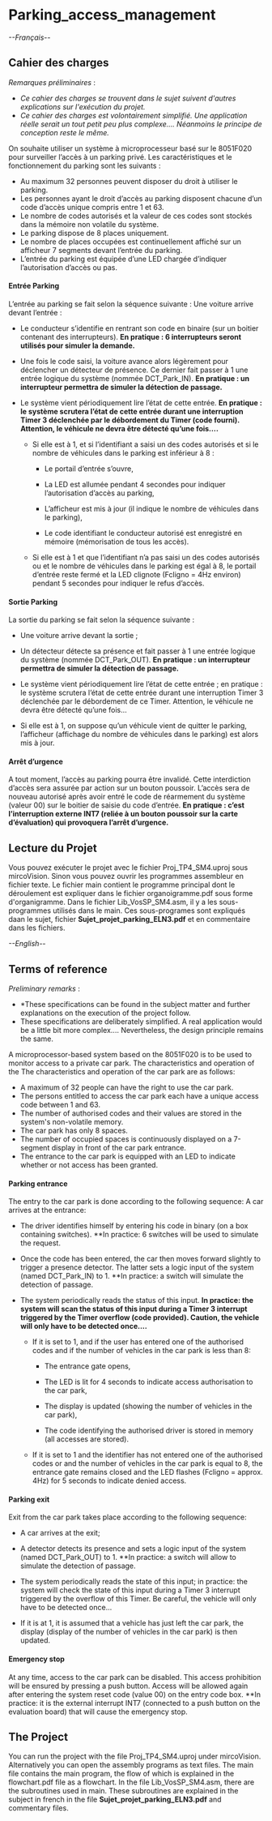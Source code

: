 # Parking_access_management


*--Français--*

## Cahier des charges
*Remarques préliminaires* : 
  - *Ce cahier des charges se trouvent dans le sujet suivent d'autres explications sur l'exécution du projet.*
  - *Ce cahier des charges est volontairement simplifié. Une application réelle serait un tout petit peu plus complexe…. Néanmoins le principe de conception reste le même.*

On souhaite utiliser un système à microprocesseur basé sur le 8051F020 pour surveiller l’accès à un parking privé. Les caractéristiques et le
fonctionnement du parking sont les suivants :
  - Au maximum 32 personnes peuvent disposer du droit à utiliser le parking.
  - Les personnes ayant le droit d’accès au parking disposent chacune d’un code d’accès unique compris entre 1 et 63.
  - Le nombre de codes autorisés et la valeur de ces codes sont stockés dans la mémoire non volatile du système.
  - Le parking dispose de 8 places uniquement.
  - Le nombre de places occupées est continuellement affiché sur un afficheur 7 segments devant l’entrée du parking.
  - L’entrée du parking est équipée d’une LED chargée d’indiquer l’autorisation d’accès ou pas.

#### Entrée Parking

L’entrée au parking se fait selon la séquence suivante :
Une voiture arrive devant l’entrée :
  - Le conducteur s’identifie en rentrant son code en binaire (sur un boitier contenant des interrupteurs). **En pratique : 6 interrupteurs seront utilisés pour simuler la  demande.**
  
  - Une fois le code saisi, la voiture avance alors légèrement pour déclencher un détecteur de présence. Ce dernier fait passer à 1 une entrée logique du système (nommée       DCT_Park_IN). **En pratique : un interrupteur permettra de simuler la détection de passage.**
  
  - Le système vient périodiquement lire l’état de cette entrée. **En pratique : le système scrutera l’état de cette entrée durant une interruption Timer 3 déclenchée par le débordement du Timer (code fourni). Attention, le véhicule ne devra être détecté qu’une fois….**

    - Si elle est à 1, et si l’identifiant a saisi un des codes autorisés et si le nombre de véhicules dans le parking est inférieur à 8 :
      
      - Le portail d’entrée s’ouvre,  

      - La LED est allumée pendant 4 secondes pour indiquer l’autorisation d’accès au parking,  

      - L’afficheur est mis à jour (il indique le nombre de véhicules dans le parking),

      - Le code identifiant le conducteur autorisé est enregistré en mémoire (mémorisation de tous les accès).

    - Si elle est à 1 et que l’identifiant n’a pas saisi un des codes autorisés ou et le nombre de véhicules dans le parking est égal à 8, le portail d’entrée reste fermé et la LED clignote (Fcligno = 4Hz environ) pendant 5 secondes pour indiquer le refus d’accès.

#### Sortie Parking 
 
La sortie du parking se fait selon la séquence suivante :

  - Une voiture arrive devant la sortie ;

  - Un détecteur détecte sa présence et fait passer à 1 une entrée logique du système (nommée DCT_Park_OUT). **En pratique : un interrupteur permettra de simuler la détection de passage.**

  - Le système vient périodiquement lire l’état de cette entrée ; en pratique : le système scrutera l’état de cette entrée durant une interruption Timer 3 déclenchée par le débordement de ce Timer. Attention, le véhicule ne devra être détecté qu’une fois…

  - Si elle est à 1, on suppose qu’un véhicule vient de quitter le parking, l’afficheur (affichage du nombre de véhicules dans le parking) est alors mis à jour.

#### Arrêt d’urgence

A tout moment, l’accès au parking pourra être invalidé. Cette interdiction d’accès sera assurée par action sur un bouton poussoir. L’accès sera de nouveau autorisé après avoir entré le code de réarmement du système (valeur 00) sur le boitier de saisie du code d’entrée. **En pratique : c’est l’interruption externe INT7 (reliée à un bouton poussoir sur la carte d’évaluation) qui provoquera l’arrêt d’urgence.**

## Lecture du Projet

Vous pouvez exécuter le projet avec le fichier Proj_TP4_SM4.uproj sous mircoVision. Sinon vous pouvez ouvrir les programmes assembleur en fichier texte. Le fichier main contient le programme principal dont le déroulement est expliquer dans le fichier organoigramme.pdf sous forme d'organigramme. Dans le fichier Lib_VosSP_SM4.asm, il y a les sous-programmes utilisés dans le main. Ces sous-programes sont expliqués daan le sujet, fichier **Sujet_projet_parking_ELN3.pdf** et en commentaire dans les fichiers.



*--English--*

## Terms of reference
*Preliminary remarks* : 
  - *These specifications can be found in the subject matter and further explanations on the execution of the project follow.
  - These specifications are deliberately simplified. A real application would be a little bit more complex.... Nevertheless, the design principle remains the same.

A microprocessor-based system based on the 8051F020 is to be used to monitor access to a private car park. The characteristics and operation of the
The characteristics and operation of the car park are as follows:
  - A maximum of 32 people can have the right to use the car park.
  - The persons entitled to access the car park each have a unique access code between 1 and 63.
  - The number of authorised codes and their values are stored in the system's non-volatile memory.
  - The car park has only 8 spaces.
  - The number of occupied spaces is continuously displayed on a 7-segment display in front of the car park entrance.
  - The entrance to the car park is equipped with an LED to indicate whether or not access has been granted.

#### Parking entrance

The entry to the car park is done according to the following sequence:
A car arrives at the entrance:
  - The driver identifies himself by entering his code in binary (on a box containing switches). **In practice: 6 switches will be used to simulate the request.
  
  - Once the code has been entered, the car then moves forward slightly to trigger a presence detector. The latter sets a logic input of the system (named DCT_Park_IN) to 1. **In practice: a switch will simulate the detection of passage.
  
  - The system periodically reads the status of this input. **In practice: the system will scan the status of this input during a Timer 3 interrupt triggered by the Timer overflow (code provided). Caution, the vehicle will only have to be detected once....**

    - If it is set to 1, and if the user has entered one of the authorised codes and if the number of vehicles in the car park is less than 8:
      
      - The entrance gate opens,  

      - The LED is lit for 4 seconds to indicate access authorisation to the car park,  

      - The display is updated (showing the number of vehicles in the car park),

      - The code identifying the authorised driver is stored in memory (all accesses are stored).

    - If it is set to 1 and the identifier has not entered one of the authorised codes or and the number of vehicles in the car park is equal to 8, the entrance gate remains closed and the LED flashes (Fcligno = approx. 4Hz) for 5 seconds to indicate denied access.

#### Parking exit 
 
Exit from the car park takes place according to the following sequence:

  - A car arrives at the exit;

  - A detector detects its presence and sets a logic input of the system (named DCT_Park_OUT) to 1. **In practice: a switch will allow to simulate the detection of passage.

  - The system periodically reads the state of this input; in practice: the system will check the state of this input during a Timer 3 interrupt triggered by the overflow of this Timer. Be careful, the vehicle will only have to be detected once...

  - If it is at 1, it is assumed that a vehicle has just left the car park, the display (display of the number of vehicles in the car park) is then updated.

#### Emergency stop

At any time, access to the car park can be disabled. This access prohibition will be ensured by pressing a push button. Access will be allowed again after entering the system reset code (value 00) on the entry code box. **In practice: it is the external interrupt INT7 (connected to a push button on the evaluation board) that will cause the emergency stop.

## The Project

You can run the project with the file Proj_TP4_SM4.uproj under mircoVision. Alternatively you can open the assembly programs as text files. The main file contains the main program, the flow of which is explained in the flowchart.pdf file as a flowchart. In the file Lib_VosSP_SM4.asm, there are the subroutines used in main. These subroutines are explained in the subject in french in the file **Sujet_projet_parking_ELN3.pdf** and commentary files.
